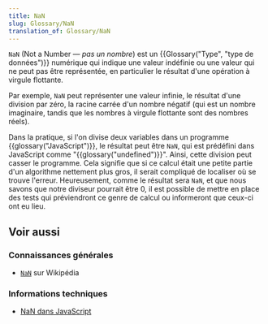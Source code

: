 ```yaml
---
title: NaN
slug: Glossary/NaN
translation_of: Glossary/NaN
---
```


`NaN` (Not a Number — _pas un nombre_) est un {{Glossary("Type", "type de données")}} numérique qui indique une valeur indéfinie ou une valeur qui ne peut pas être représentée, en particulier le résultat d'une opération à virgule flottante.

Par exemple, `NaN` peut représenter une valeur infinie, le résultat d'une division par zéro, la racine carrée d'un nombre négatif (qui est un nombre imaginaire, tandis que les nombres à virgule flottante sont des nombres réels).

Dans la pratique, si l'on divise deux variables dans un programme {{glossary("JavaScript")}}, le résultat peut être `NaN`, qui est prédéfini dans JavaScript comme "{{glossary("undefined")}}". Ainsi, cette division peut casser le programme. Cela signifie que si ce calcul était une petite partie d'un algorithme nettement plus gros, il serait compliqué de localiser où se trouve l'erreur. Heureusement, comme le résultat sera `NaN`, et que nous savons que notre diviseur pourrait être 0, il est possible de mettre en place des tests qui préviendront ce genre de calcul ou informeront que ceux-ci ont eu lieu.

## Voir aussi

### Connaissances générales

- [`NaN`](https://fr.wikipedia.org/wiki/NaN) sur Wikipédia

### Informations techniques

- [NaN dans JavaScript](/fr/docs/Web/JavaScript/Reference/Objets_globaux/NaN)
